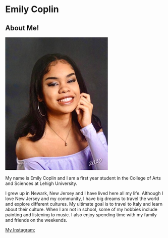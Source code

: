 # Emily Coplin

## About Me!

![](https://github.com/emilycoplin/emilycoplin.github.io/blob/master/mepic.jpg?raw=true)

My name is Emily Coplin and I am a first year student in the College of Arts and Sciences at Lehigh University.

I grew up in Newark, New Jersey and I have lived here all my life. Although I love New Jersey and my community, I have big dreams to travel the world and explore different cultures. My ultimate goal is to travel to Italy and learn about their culture. When I am not in school, some of my hobbies include painting and listening to music. I also enjoy spending time with my family and friends on the weekends.

[My Instagram:](https://www.instagram.com/ylimeeeeeee/)
